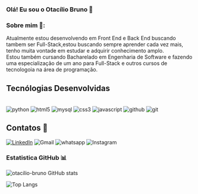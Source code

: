 ### Olá! Eu sou o Otacílio Bruno 👋

### Sobre mim 🚀:
Atualmente estou desenvolvendo em Front End e Back End buscando tambem ser Full-Stack,estou buscando sempre aprender cada vez mais, tenho muita vontade em estudar e adquirir conhecimento amplo.<br/> Estou também cursando Bacharelado em Engenharia de Software e fazendo uma especialização de um ano para Full-Stack e outros cursos de tecnologoia na área de programação.

## Tecnólogias Desenvolvidas 

<div style="display: inline_block"><br/>
<img align="center" alt="python" src="https://img.shields.io/badge/PYTHON-4d4982?style=for-the-badge&logo=python&logoColor=white">
<img align="center" alt="html5" src="https://img.shields.io/badge/HTML5-E34F26?style=for-the-badge&logo=html5&logoColor=white">
<img align="center" alt="mysql" src="https://img.shields.io/badge/MYSQL-4d4982?style=for-the-badge&logo=mysql&logoColor=white">
<img align="center" alt="css3" src="https://img.shields.io/badge/CSS3-1572B6?style=for-the-badge&logo=css3&logoColor=white">
<img align="center" alt="javascript" src="https://img.shields.io/badge/JavaScript-F7DF1E?style=for-the-badge&logo=javascript&logoColor=black">
<img align="center" alt="github" src="https://img.shields.io/badge/GitHub-100000?style=for-the-badge&logo=github&logoColor=white">
<img align="center" alt="git" src="https://img.shields.io/badge/GIT-E44C30?style=for-the-badge&logo=git&logoColor=white">

</div>
    
## Contatos 📱
[![LinkedIn](https://img.shields.io/badge/LinkedIn-0077B5?style=for-the-badge&logo=linkedin&logoColor=white)](https://www.linkedin.com/in/otacilio-bruno-9276a7269?utm_source=share&utm_campaign=share_via&utm_content=profile&utm_medium=android_app/) 
![Gmail](https://img.shields.io/badge/Gmail-ad2853?style=for-the-badge&logo=gmail&logoColor=white)
![whatsapp](https://img.shields.io/badge/[https://api.whatsapp.com/send?phone=5592984681082&text=Ol%C3%A1!%20Eu%20sou%20o%20Otac%C3%ADlio%20Bruno%20%F0%9F%91%8B/.)
![Instagram](https://img.shields.io/badge/Instagram-fbf2f8?style=for-the-badge&logo=instagram&logoColor=white[https://www.instagram.com/otacilio_brunoo?igshid=OGQ5ZDc2ODk2ZA==/)

### Estatistica GitHub 📊
![otacilio-bruno GitHub stats](https://github-readme-stats.vercel.app/api?username=otacilio-bruno&show_icons=true&theme=radical)

![Top Langs](https://github-readme-stats.vercel.app/api/top-langs/?username=otacilio-bruno&layout=compact)


